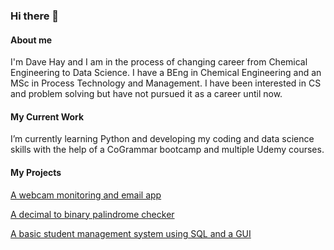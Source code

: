 ### Hi there 👋

#### About me

I'm Dave Hay and I am in the process of changing career from Chemical Engineering to Data Science. I have a BEng in Chemical Engineering and an MSc in Process Technology and Management. I have been interested in CS and problem solving but have not pursued it as a career until now.

#### My Current Work

I’m currently learning Python and developing my coding and data science skills with the help of a CoGrammar bootcamp and multiple Udemy courses.

#### My Projects
[A webcam monitoring and email app](https://github.com/CriticallyDave/webcam-monitoring-email)

[A decimal to binary palindrome checker](https://github.com/CriticallyDave/dec-to-bin-palindrome)

[A basic student management system using SQL and a GUI](https://github.com/CriticallyDave/student-management-system)
  
<!--
**CriticallyDave/CriticallyDave** is a ✨ _special_ ✨ repository because its `README.md` (this file) appears on your GitHub profile.

Here are some ideas to get you started:

- 🔭 I’m currently working on ...
- 🌱 I’m currently learning ...
- 👯 I’m looking to collaborate on ...
- 🤔 I’m looking for help with ...
- 💬 Ask me about ...
- 📫 How to reach me: ...
- 😄 Pronouns: ...
- ⚡ Fun fact: ...
-->
